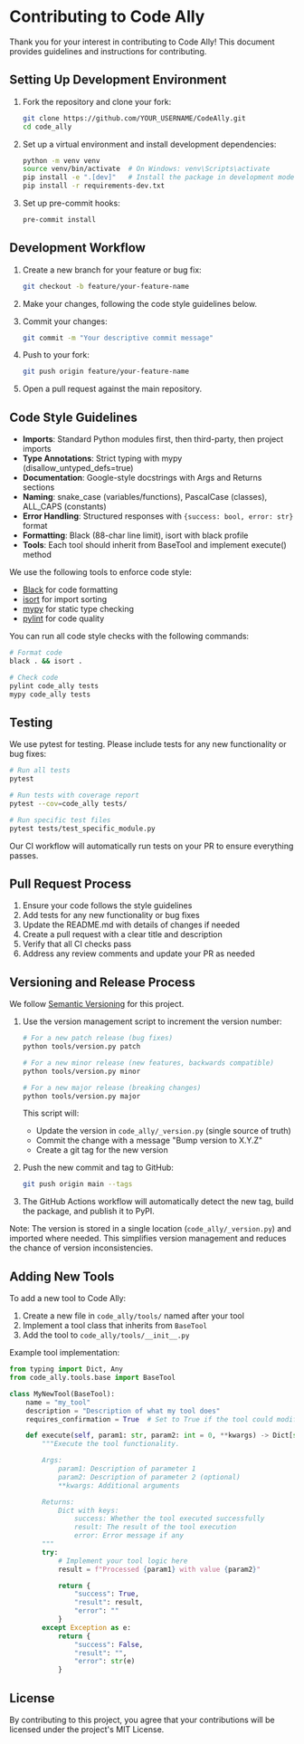 # Contributing to Code Ally

Thank you for your interest in contributing to Code Ally! This document provides guidelines and instructions for contributing.

## Setting Up Development Environment

1. Fork the repository and clone your fork:

    ```bash
    git clone https://github.com/YOUR_USERNAME/CodeAlly.git
    cd code_ally
    ```

2. Set up a virtual environment and install development dependencies:

    ```bash
    python -m venv venv
    source venv/bin/activate  # On Windows: venv\Scripts\activate
    pip install -e ".[dev]"   # Install the package in development mode with dev dependencies
    pip install -r requirements-dev.txt
    ```

3. Set up pre-commit hooks:
    ```bash
    pre-commit install
    ```

## Development Workflow

1. Create a new branch for your feature or bug fix:

    ```bash
    git checkout -b feature/your-feature-name
    ```

2. Make your changes, following the code style guidelines below.

3. Commit your changes:

    ```bash
    git commit -m "Your descriptive commit message"
    ```

4. Push to your fork:

    ```bash
    git push origin feature/your-feature-name
    ```

5. Open a pull request against the main repository.

## Code Style Guidelines

-   **Imports**: Standard Python modules first, then third-party, then project imports
-   **Type Annotations**: Strict typing with mypy (disallow_untyped_defs=true)
-   **Documentation**: Google-style docstrings with Args and Returns sections
-   **Naming**: snake_case (variables/functions), PascalCase (classes), ALL_CAPS (constants)
-   **Error Handling**: Structured responses with `{success: bool, error: str}` format
-   **Formatting**: Black (88-char line limit), isort with black profile
-   **Tools**: Each tool should inherit from BaseTool and implement execute() method

We use the following tools to enforce code style:

-   [Black](https://black.readthedocs.io/en/stable/) for code formatting
-   [isort](https://pycqa.github.io/isort/) for import sorting
-   [mypy](https://mypy.readthedocs.io/en/stable/) for static type checking
-   [pylint](https://pylint.pycqa.org/en/latest/) for code quality

You can run all code style checks with the following commands:

```bash
# Format code
black . && isort .

# Check code
pylint code_ally tests
mypy code_ally tests
```

## Testing

We use pytest for testing. Please include tests for any new functionality or bug fixes:

```bash
# Run all tests
pytest

# Run tests with coverage report
pytest --cov=code_ally tests/

# Run specific test files
pytest tests/test_specific_module.py
```

Our CI workflow will automatically run tests on your PR to ensure everything passes.

## Pull Request Process

1. Ensure your code follows the style guidelines
2. Add tests for any new functionality or bug fixes
3. Update the README.md with details of changes if needed
4. Create a pull request with a clear title and description
5. Verify that all CI checks pass
6. Address any review comments and update your PR as needed

## Versioning and Release Process

We follow [Semantic Versioning](https://semver.org/) for this project.

1. Use the version management script to increment the version number:

    ```bash
    # For a new patch release (bug fixes)
    python tools/version.py patch

    # For a new minor release (new features, backwards compatible)
    python tools/version.py minor

    # For a new major release (breaking changes)
    python tools/version.py major
    ```

    This script will:

    - Update the version in `code_ally/_version.py` (single source of truth)
    - Commit the change with a message "Bump version to X.Y.Z"
    - Create a git tag for the new version

2. Push the new commit and tag to GitHub:

    ```bash
    git push origin main --tags
    ```

3. The GitHub Actions workflow will automatically detect the new tag, build the package, and publish it to PyPI.

Note: The version is stored in a single location (`code_ally/_version.py`) and imported where needed. This simplifies version management and reduces the chance of version inconsistencies.

## Adding New Tools

To add a new tool to Code Ally:

1. Create a new file in `code_ally/tools/` named after your tool
2. Implement a tool class that inherits from `BaseTool`
3. Add the tool to `code_ally/tools/__init__.py`

Example tool implementation:

```python
from typing import Dict, Any
from code_ally.tools.base import BaseTool

class MyNewTool(BaseTool):
    name = "my_tool"
    description = "Description of what my tool does"
    requires_confirmation = True  # Set to True if the tool could modify files or execute commands

    def execute(self, param1: str, param2: int = 0, **kwargs) -> Dict[str, Any]:
        """Execute the tool functionality.

        Args:
            param1: Description of parameter 1
            param2: Description of parameter 2 (optional)
            **kwargs: Additional arguments

        Returns:
            Dict with keys:
                success: Whether the tool executed successfully
                result: The result of the tool execution
                error: Error message if any
        """
        try:
            # Implement your tool logic here
            result = f"Processed {param1} with value {param2}"

            return {
                "success": True,
                "result": result,
                "error": ""
            }
        except Exception as e:
            return {
                "success": False,
                "result": "",
                "error": str(e)
            }
```

## License

By contributing to this project, you agree that your contributions will be licensed under the project's MIT License.
